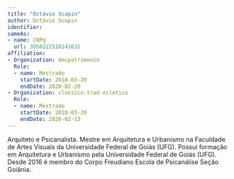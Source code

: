 ```yaml
---
title: "Octávio Scapin"
author: Octávio Scapin
identifier: 
sameAs:
- name: CNPq
  url: 3958322518141631
affiliation:
- Organization: dmcpatrimonio
  Role:
  - name: Mestrado
    startDate: 2018-03-20
    endDate: 2020-02-20
- Organization: classico-trad-ecletico
  Role:
  - name: Mestrado
    startDate: 2018-03-20
    endDate: 2020-02-13
---
```



Arquiteto e Psicanalista. Mestre em Arquitetura e Urbanismo na Faculdade
de Artes Visuais da Universidade Federal de Goiás (UFG). Possui formação
em Arquitetura e Urbanismo pela Universidade Federal de Goiás (UFG).
Desde 2016 é membro do Corpo Freudiano Escola de Psicanálise Seção
Goiânia.

